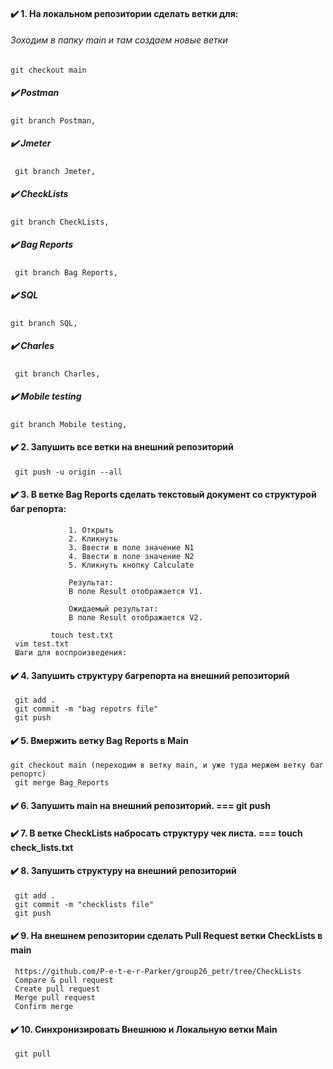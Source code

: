 #### :heavy_check_mark: 1. На локальном репозитории сделать ветки для:
###### Зоходим в папку main и там создаем новые ветки 
	git checkout main
 ##### :heavy_check_mark: Postman      
 	git branch Postman,  
 ##### :heavy_check_mark: Jmeter        
 	 git branch Jmeter,         
 ##### :heavy_check_mark: CheckLists     
 	git branch CheckLists,    
 ##### :heavy_check_mark: Bag Reports   
 	 git branch Bag Reports,  
 ##### :heavy_check_mark: SQL            
 	git branch SQL,            
 ##### :heavy_check_mark: Charles       
 	 git branch Charles,         
 ##### :heavy_check_mark: Mobile testing   
 	git branch Mobile testing,  

#### :heavy_check_mark: 2. Запушить все ветки на внешний репозиторий  
	 git push -u origin --all
#### :heavy_check_mark: 3. В ветке Bag Reports сделать текстовый документ со структурой баг репорта:

                 1. Открыть
                 2. Кликнуть
                 3. Ввести в поле значение N1
                 4. Ввести в поле значение N2
                 5. Кликнуть кнопку Calculate

                 Результат:
                 В поле Result отображается V1.

                 Ожидаемый результат:
                 В поле Result отображается V2.
		 
		 	 touch test.txt
	 vim test.txt
	 Шаги для воспроизведения:

#### :heavy_check_mark: 4. Запушить структуру багрепорта на внешний репозиторий 
	 git add .
	 git commit -m "bag repotrs file"
	 git push
#### :heavy_check_mark: 5. Вмержить ветку Bag Reports в Main 
	git checkout main (переходим в ветку main, и уже туда мержем ветку баг репортс)
	 git merge Bag_Reports
#### :heavy_check_mark: 6. Запушить main на внешний репозиторий. === git push
#### :heavy_check_mark: 7. В ветке CheckLists набросать структуру чек листа. === touch check_lists.txt
#### :heavy_check_mark: 8. Запушить структуру на внешний репозиторий
	 git add .
	 git commit -m "checklists file"
	 git push
#### :heavy_check_mark: 9. На внешнем репозитории сделать Pull Request ветки CheckLists в main
	 https://github.com/P-e-t-e-r-Parker/group26_petr/tree/CheckLists
	 Compare & pull request
	 Create pull request
	 Merge pull request
   	 Confirm merge
#### :heavy_check_mark: 10. Синхронизировать Внешнюю и Локальную ветки Main	
	 git pull	
